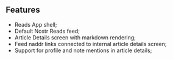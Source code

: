 ## Features

- Reads App shell;
- Default Nostr Reads feed;
- Article Details screen with markdown rendering;
- Feed naddr links connected to internal article details screen;
- Support for profile and note mentions in article details;